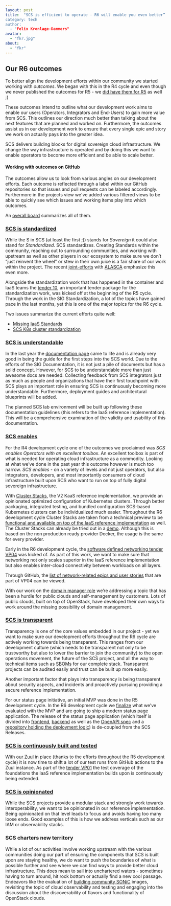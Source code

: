 ```yaml
---
layout: post
title:  "SCS is efficient to operate - R6 will enable you even better”
category: tech
author:
  - "Felix Kronlage-Dammers"
avatar:
  - "fkr.jpg"
about:
  - "fkr"
---
```


## Our R6 outcomes 

To better align the development efforts within our community we started working with *outcomes*.
We began with this in the R4 cycle and even though we never published the outcomes for R5 - we [did have them for R5](https://github.com/SovereignCloudStack/website/pull/662) as well ;)

These outcomes intend to outline what our development work aims to enable our users (Operators, Integrators and End-Users) to gain more value from SCS. This outlines our direction much better than talking about the next features that are planned and worked on. Furthermore, the outcomes assist us in our development work to ensure that every single epic and story we work on actually pays into the greater idea.

SCS delivers building blocks for digital sovereign cloud infrastructure.  We change the way infrastructure is operated and by doing this we want to enable operators to become more efficient and be able to scale better.

#### Working with outcomes on GitHub

The outcomes allow us to look from various angles on our development efforts. Each outcome is reflected through a label within our GitHub repositories so that issues and pull requests can be labeled accordingly. Furthermore in the projects view we've added various filtered views to be able to quickly see which issues and working items play into which outcomes.

An [overall board](https://github.com/orgs/SovereignCloudStack/projects/6/views/28) summarizes all of them.


### [SCS is standardized](https://github.com/orgs/SovereignCloudStack/projects/6/views/23)

While the S in SCS (at least the first ;)) stands for *Sovereign* it could also stand for *Standardized*.
SCS standardizes. Creating Standards within the community, reaching out to surrounding communities, and working with upstream as well as other players in our ecosystem to make sure we don’t “just reinvent the wheel” or stew in their own juice is a fair share of our work within the project.
The recent [joint-efforts](https://scs.community/2023/11/27/joint-standardization/) with [ALASCA](https://alasca.cloud) emphasize this even more.

Alongside the standardization work that has happened in the container and IaaS teams the [tender 10](https://scs.community/tenders/lot10), an important tender package for the standardization work, was kicked off at the beginning of the R5 cycle. Through the work in the SIG Standardization, a lot of the topics have gained pace in the last months, yet this is one of the major topics for the R6 cycle.

Two issues summarize the current efforts quite well:

* [Missing IaaS Standards](https://github.com/SovereignCloudStack/standards/issues/285)
* [SCS K8s cluster standardization](https://github.com/sovereigncloudstack/issues/issues/181)

### [SCS is understandable](https://github.com/orgs/SovereignCloudStack/projects/6/views/22)

In the last year the [documentation page](https://docs.scs.community) came to life and is already very good in being the guide for the first steps into the SCS world. Due to the efforts of the SIG Documentation, it is not just a pile of documents but has a solid concept. However, for SCS to be understandable more than just awesome docs are needed. Collecting feedback from SCS integrators just as much as people and organizations that have their first touchpoint with SCS plays an important role in ensuring SCS is continuously becoming more understandable. Furthermore, deployment guides and architectural blueprints will be added.

The planned SCS lab environment will be built up following these documentation guidelines (this refers to the IaaS reference implementation). This will be a comprehensive examination of the validity and usability of this documentation.

### [SCS enables](https://github.com/orgs/SovereignCloudStack/projects/6/views/20)

For the R4 development cycle one of the outcomes we proclaimed was *SCS enables Operators with an excellent toolbox*. An excellent toolbox is part of what is needed for operating cloud infrastructure as a commodity. Looking at what we’ve done in the past year this outcome however is much too narrow.
*SCS enables* - on a variety of levels and not just operators, but also integrators, developers, and most importantly consumers of cloud infrastructure built upon SCS who want to run on top of fully digital sovereign infrastructure.

With [Cluster Stacks](https://github.com/sovereignCloudStack/cluster-stacks), the V2 KaaS reference implementation, we provide an opinionated optimized configuration of Kubernetes clusters. Through better packaging, integrated testing, and bundled configuration SCS-based Kubernetes clusters can be individualized much easier.
Throughout the R6 development cycle Cluster Stacks are taken from a technical preview to be [functional and available on top of the IaaS reference implementation](https://github.com/SovereignCloudStack/issues/milestone/8) as well.
The Cluster Stacks can already be tried out in a [demo](https://github.com/SovereignCloudStack/cluster-stacks-demo). Although this is based on the non production ready provider Docker, the usage is the same for every provider.

Early in the R6 development cycle, the [software defined networking tender VP04](https://scs.community/tenders/lot4) was kicked of. As part of this work, we want to make sure that
networking not only scales superior in the IaaS reference implementation but also enables inter-cloud connectivity between
workloads on all layers.

Through GitHub, the [list of network-related epics and user stories](https://github.com/SovereignCloudStack/issues/issues?q=is%3Aopen+is%3Aissue+label%3ASCS-VP04) that are part of VP04 can be viewed.

With our work on the [domain manager role](https://github.com/SovereignCloudStack/issues/issues/184) we’re addressing a topic that has been a hurdle for public clouds and self-management by customers. Lots of public clouds, built on top of OpenStack, have developed their own ways to work around the missing possibility of domain management.

### [SCS is transparent](https://github.com/orgs/SovereignCloudStack/projects/6/views/30)

Transparency is one of the core values embedded in our project - yet we want to make sure our development efforts throughout the R6 cycle are actively working towards being transparent. This ranges from our development culture (which needs to be transparent not only to be trustworthy but also to lower the barrier to join the community) to the open operations movement, the future of the SCS project, and all the way to technical items such as [SBOMs](https://en.wikipedia.org/wiki/Software_supply_chain) for our complete stack.
Transparent projects can be audited easily and trust can be built up more easily.

Another important factor that plays into transparency is being transparent about security aspects, and incidents and proactively pursuing providing a secure reference implementation.

For our status page initiative, an initial MVP was done in the R5 development cycle. In the R6 development cycle we [finalize](https://github.com/SovereignCloudStack/issues/issues?q=is%3Aopen+is%3Aissue+label%3Astatus-page) what we’ve evaluated with the MVP and are going to ship a modern status page application. The release of the status page application (which itself is divided into [frontend](https://github.com/SovereignCloudStack/status-page-web), [backend](https://github.com/sovereignCloudStack/status-page-api) as well as the [OpenAPI spec](https://github.com/SovereignCloudStack/status-page-openapi) and a [repository holding the deployment logic](https://github.com/SovereignCloudStack/status-page-deployment)) is de-coupled from the SCS Releases.

### [SCS is continuously built and tested](https://github.com/orgs/SovereignCloudStack/projects/6/views/21)

With [our Zuul](https://zuul.scs.community) in place (thanks to the efforts throughout the R5 development cycle) it is now time to shift a lot of our test runs from GitHub actions to the Zuul instance.
As part of the [tender VP01](https://scs.community/tenders/lot1) the test coverage of the foundations the IaaS reference implementation builds upon is continuously being extended.

### [SCS is opinionated](https://github.com/orgs/SovereignCloudStack/projects/6/views/29)

While the SCS projects provide a modular stack and strongly work towards interoperability, we want to be opinionated in our reference implementation. Being opinionated on that level leads to focus and avoids having too many loose ends. Good examples of this is how we address verticals such as our IAM or observability stacks.

### SCS charters new territory

While a lot of our activities involve working upstream with the various communities doing our part of ensuring the components that SCS is built upon are staying healthy, we do want to push the boundaries of what is possible further and see where we can find ways to provide better cloud infrastructure. This does mean to sail into unchartered waters - sometimes having to turn around, hit rock bottom or actually find a new cool passage.
Endeavors like the evaluation of [building community SONiC](https://github.com/SovereignCloudStack/issues/issues?q=is%3Aopen+is%3Aissue+label%3ASCS-VP04+sonic) images, revisiting the topic of cloud observability and testing and engaging into the discussion about the discoverability of flavors and functionality of OpenStack clouds.

